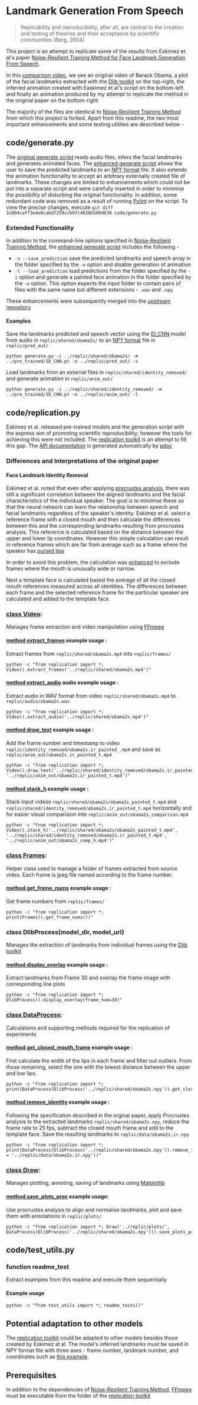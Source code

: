 # Landmark Generation From Speech

> Replicability and reproducibility, after all, are central to the creation and testing of theories and their acceptance by scientific communities (Berg, 2004)

This project is an attempt to replicate some of the results from Eskimez et al's paper [Noise-Resilient Training Method for Face Landmark Generation From Speech](https://ieeexplore.ieee.org/document/8871109).

In this [comparison video](replic/shared/080815_WeeklyAddress_25t_compare_v.mp4), we see an original video of Barack Obama, a plot of the facial landmarks extracted with the [Dlib toolkit](http://dlib.net/) on the top-right, the inferred animation created with Easkimez et al's script on the bottom-left and finally an animation produced by my attempt to replicate the method in the original paper on the bottom-right.

The majority of the files are identical to [Noise-Resilient Training Method](https://github.com/eeskimez/noise_resilient_3dtface) from which this project is forked. Apart from this readme, the two most important enhancements and some testing utilities are described below -

## code/generate.py

The [original generate script](https://github.com/eeskimez/noise_resilient_3dtface/blob/master/code/generate.py) reads audio files, infers the facial landmarks and generates animated faces. The [enhanced generate script](code/generate.py) allows the user to save the predicted landmarks to an [NPY format](https://numpy.org/doc/stable/reference/generated/numpy.lib.format.html#module-numpy.lib.format) file. It also extends the animation functionality to accept an arbitrary externally created file of landmarks. These changes are limited to enhancements which could not be put into a separate script and were carefully inserted in order to minimise the possibility of disturbing the original functionality. In addition, some redundant code was removed as a result of running [Pylint](https://www.pylint.org/) on the script. To view the precise changes, execute `git diff 3c804caff3e4e0cabd7259ccb97c4038b509d630 code/generate.py`

### Extended Functionality

In addition to the command-line options specified in [Noise-Resilient Training Method](https://github.com/eeskimez/noise_resilient_3dtface), the [enhanced generate script](code/generate.py) includes the following -

* `-s --save_prediction` save the predicted landmarks and speech array in the folder specified by the `-o` option and disable generation of animation
* `-l --load_prediction` load predictions from the folder specified by the `-i` option and generate a painted face animation in the folder specified by the `-o` option. This option expects the input folder to contain pairs of files with the same name but different extensions - `.wav` and `.npy`

These enhancements were subsequently merged into the [upstream repository](https://github.com/eeskimez/noise_resilient_3dtface/commit/59536f4ebe43bcabd0b2f90a93974552e87dc553)

#### Examples

Save the landmarks predicted and speech vector using the [ID_CNN](pre_trained/1D_CNN.pt) model from audio in `replic/shared/obama2s/` to an [NPY format](https://numpy.org/doc/stable/reference/generated/numpy.lib.format.html#module-numpy.lib.format) file in `replic/pred_out/`

    python generate.py -i ../replic/shared/obama2s/ -m ../pre_trained/1D_CNN.pt -o ../replic/pred_out/ -s  

Load landmarks from an external files in `replic/shared/identity_removed/` and generate animation in `replic/anim_out/`

    python generate.py -i ../replic/shared/identity_removed/ -m ../pre_trained/1D_CNN.pt -o ../replic/anim_out/ -l

## code/replication.py

Eskimez et al. released pre-trained models and the generation script with the express aim of promoting scientific reproducibility; however the tools for achieving this were not included. The [replication toolkit](https://github.com/shanemcandrewai/Speech-to-Facial-Landmarks/blob/master/code/replication.py) is an attempt to fill this gap. The [API documentation](https://shanemcandrewai.github.io/Speech-to-Facial-Landmarks/) is generated automatically by [pdoc](https://pdoc3.github.io/pdoc/)
### Differences and Interpretations of the original paper
#### Face Landmark Identity Removal
Eskimez et al. noted that even after applying [procrustes analysis](https://link.springer.com/article/10.1007/BF02291478), there was still a significant correlation between the aligned landmarks and the facial characteristics of the individual speaker. The goal is to minimise these so that the neural network can learn the relationship between speech and facial landmarks regardless of the speaker's identity. Eskimez et al. select a reference frame with a closed mouth and then calculate the differences between this and the corresponding landmarks resulting from procrustes analysis. This reference is calculated based on the distance between the upper and lower lip coordinates.  However this simple calculation can result in reference frames which are far from average such as a frame where the speaker has [pursed lips](replic/shared/obpursed.jpg)

In order to avoid this problem, the calculation was [enhanced](code/replication.py#L183) to exclude frames where the mouth is unusually wide or narrow.

Next a template face is calculated based the average of all the closed mouth references measured across all identities. The differences between each frame and the selected reference frame for the particular speaker are calculated and added to the template face.

### [class Video](https://shanemcandrewai.github.io/Speech-to-Facial-Landmarks/#replication.Video):
Manages frame extraction and video manipulation using [FFmpeg](https://www.ffmpeg.org/)
#### [method extract_frames](https://shanemcandrewai.github.io/Speech-to-Facial-Landmarks/#replication.Video.extract_frames) example usage : 
Extract frames from `replic/shared/obama2s.mp4` into `replic/frames/`

    python -c "from replication import *; Video().extract_frames('../replic/shared/obama2s.mp4')"
#### [method extract_audio](https://shanemcandrewai.github.io/Speech-to-Facial-Landmarks/#replication.Video.extract_audio) audio example usage :
Extract audio in WAV format from video `replic/shared/obama2s.mp4` to `replic/audio/obama2s.wav`

    python -c "from replication import *; Video().extract_audio('../replic/shared/obama2s.mp4')"
#### [method draw_text](https://shanemcandrewai.github.io/Speech-to-Facial-Landmarks/#replication.Video.draw_text) example usage : 
Add the frame number and timestamp to video `replic/identity_removed/obama2s.ir_painted_.mp4` and save as `replic/anim_out/obama2s.ir_painted_t.mp4`

    python -c "from replication import *; Video().draw_text('../replic/shared/identity_removed/obama2s.ir_painted_.mp4', '../replic/anim_out/obama2s.ir_painted_t.mp4')"
#### [method stack_h](https://shanemcandrewai.github.io/Speech-to-Facial-Landmarks/#replication.Video.stack_h) example usage : 
Stack input videos `replic/shared/obama2s/obama2s_painted_t.mp4` and `replic/shared/identity_removed/obama2s.ir_painted_t.mp4` horizontally and for easier visual comparision into `replic/anim_out/obama2s_comparison.mp4`

    python -c "from replication import *; Video().stack_h('../replic/shared/obama2s/obama2s_painted_t.mp4', '../replic/shared/identity_removed/obama2s.ir_painted_t.mp4', '../replic/anim_out/obama2s_comp_h.mp4')"
### [class Frames](https://shanemcandrewai.github.io/Speech-to-Facial-Landmarks/#replication.Frames):
Helper class used to manage a folder of frames extracted from source video. Each frame is jpeg file named according to the frame number.
#### [method get_frame_nums](https://shanemcandrewai.github.io/Speech-to-Facial-Landmarks/#replication.Frames.get_frame_nums) example usage :
Get frame numbers from `replic/frames/`

    python -c "from replication import *; print(Frames().get_frame_nums())"
### class DlibProcess(model_dir, model_url)
Manages the extraction of landmarks from individual frames using the [Dlib toolkit](http://dlib.net/)
#### [method display_overlay](https://shanemcandrewai.github.io/Speech-to-Facial-Landmarks/#replication.Frames.display_overlay) example usage :
Extract landmarks from Frame 30 and overlay the frame image with corresponding line plots

    python -c "from replication import *; DlibProcess().display_overlay(frame_num=30)"
### [class DataProcess](https://shanemcandrewai.github.io/Speech-to-Facial-Landmarks/#replication.DataProcess):
Calculations and supporting methods required for the replication of experiments
#### [method get_closed_mouth_frame](https://shanemcandrewai.github.io/Speech-to-Facial-Landmarks/#replication.DataProcess.get_closed_mouth_frame) example usage :
First calculate the width of the lips in each frame and filter out outliers. From those remaining, select the one with the lowest distance between the upper and low lips.

    python -c "from replication import *; print(DataProcess(DlibProcess('../replic/shared/obama2s.npy')).get_closed_mouth_frame())"
#### [method remove_identity](https://shanemcandrewai.github.io/Speech-to-Facial-Landmarks/#replication.DataProcess.remove_identity) example usage :
Following the specification described in the orginal paper, apply Procrustes analysis to the extracted landmarks `replic/shared/obama2s.npy`, reduce the frame rate to 25 fps, subtract the closed mouth frame and add to the template face. Save the resulting landmarks to `replic/data/obama2s.ir.npy`

    python -c "from replication import *; print(DataProcess(DlibProcess('../replic/shared/obama2s.npy')).remove_identity(id_removed_file = '../replic/data/obama2s.ir.npy'))"
### [class Draw](https://shanemcandrewai.github.io/Speech-to-Facial-Landmarks/#replication.Draw):
Manages plotting, annoting, saving of landmarks using [Matplotlib](https://matplotlib.org/)
#### [method save_plots_proc](https://shanemcandrewai.github.io/Speech-to-Facial-Landmarks/#replication.Draw.save_plots_proc) example usage:
Use procrustes analysis to align and normalise landmarks, plot and save them with annotations in `replic/plots/`

    python -c "from replication import *; Draw('../replic/plots/', DataProcess(DlibProcess('../replic/shared/obama2s.npy'))).save_plots_proc(annot=True)"
## code/test_utils.py
### function readme_test
Extract examples from this readme and execute them sequentially
#### Example usage

    python -c "from test_utils import *; readme_tests()"
## Potential adaptation to other models
The [replication toolkit](code/replication.py) could be adapted to other models besides those created by Eskimez at al. The model's inferred landmarks must be saved in NPY format file with three axes - frame number, landmark number, and coordinates such as [this example](replic/shared/obama2s.npy).

## Prerequisites
In addition to the dependencies of [Noise-Resilient Training Method](https://github.com/eeskimez/noise_resilient_3dtface), [FFmpeg](https://www.ffmpeg.org/) must be executable from the folder of the [replication toolkit](code/replication.py)
